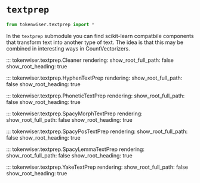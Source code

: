 # `textprep`

```python
from tokenwiser.textprep import *
```

In the `textprep` submodule you can find scikit-learn compatbile
components that transform text into another type of text. The idea
is that this may be combined in interesting ways in CountVectorizers.

::: tokenwiser.textprep.Cleaner
    rendering:
        show_root_full_path: false
        show_root_heading: true

::: tokenwiser.textprep.HyphenTextPrep
    rendering:
        show_root_full_path: false
        show_root_heading: true

::: tokenwiser.textprep.PhoneticTextPrep
    rendering:
        show_root_full_path: false
        show_root_heading: true

::: tokenwiser.textprep.SpacyMorphTextPrep
    rendering:
        show_root_full_path: false
        show_root_heading: true

::: tokenwiser.textprep.SpacyPosTextPrep
    rendering:
        show_root_full_path: false
        show_root_heading: true

::: tokenwiser.textprep.SpacyLemmaTextPrep
    rendering:
        show_root_full_path: false
        show_root_heading: true


::: tokenwiser.textprep.YakeTextPrep
    rendering:
        show_root_full_path: false
        show_root_heading: true